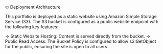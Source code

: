 ⚙️ Deployment Architecture

This portfolio is deployed as a static website using Amazon Simple Storage Service (S3). The S3 bucket is configured as a public website endpoint with the following key features:

 -> Static Website Hosting: Content is served directly from the bucket.
 -> Public Read Access: The Bucket Policy is configured to allow s3:GetObject for the public, ensuring the site is open to all users.
